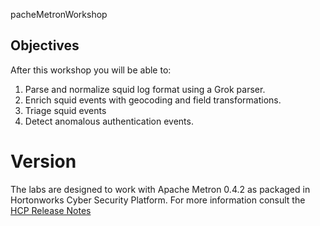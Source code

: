 pacheMetronWorkshop

  

## Objectives

After this workshop you will be able to:

1. Parse and normalize squid log format using a Grok parser.
2. Enrich squid events with geocoding and field transformations.
3. Triage squid events
4. Detect anomalous authentication events.

# Version

The labs are designed to work with Apache Metron 0.4.2 as packaged in Hortonworks Cyber Security Platform.  For more information consult the [HCP Release Notes](https://docs.hortonworks.com/HDPDocuments/HCP1/HCP-1.4.2/bk_release-notes/content/ch01.html%29)
